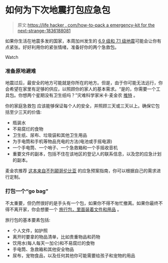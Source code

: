 # 如何为下次地震打包应急包

> 原文:[https://life hacker . com/how-to-pack a emergency-kit for the next-strange-1836188081](https://lifehacker.com/how-to-pack-an-emergency-kit-for-the-next-earthquake-1836188081)

如果你生活在地震多发的国家，本周加州发生的 [6.9 级和 7.1 级地震](https://earther.gizmodo.com/magnitude-7-1-earthquake-in-southern-california-is-seco-1836152140)可能会让你有点紧张。好好利用你的紧张情绪，准备好你的两个急救包。

Watch

### 准备原地避难

地震过后，最安全的地方可能就是你所在的地方。但是，由于你可能无法远行，你会希望在家里有足够的供应，以照顾你的家人的基本需求。“是的，你需要一个工具包。你想两个星期没有卫生纸吗？”灾难科学家米卡·麦金农 [推特](https://twitter.com/mikamckinnon/status/1148064904156286976) 。

你的家庭急救包 应该能够保证每个人的安全，并照顾三天或三天以上。确保它包括至少三天的价值:

*   瓶装水
*   不易腐烂的食物
*   卫生纸、尿布、垃圾袋和其他卫生用品
*   为手电筒和手机等物品充电的方法(电池或手摇电源)
*   一个手电筒、一个哨子、一个急救箱和一个手摇收音机
*   重要文件的副本，包括不住在该地区的登记人的联系信息，以及您的应急计划的副本。

麦金农推荐 [这本来自不列颠哥伦比亚](https://www2.gov.bc.ca/assets/gov/public-safety-and-emergency-services/emergency-preparedness-response-recovery/embc/preparedbc/preparedbc-guides/preparedbc_household_guide_2018.pdf) 的应急预案指南，你可以根据自己的需求进行定制。

### 打包一个“go bag”

不太重要，但仍然很好的是手头有一个包，如果你不得不匆忙撤离。如果你最终不得不离开家，你会想要一个 [旅行包，里面装着文件和用品](https://lifehacker.com/how-to-pack-an-evacuation-go-bag-1819669582) 。

旅行包的基本要素包括:

*   个人文件，如护照
*   离开时要拿的物品清单，比如贵重物品和药物
*   饮用水(每人每天一加仑)和不易腐烂的食物
*   手电筒、急救箱和其他安全物品
*   尿布，宠物食品，以及任何其他你可能需要给孩子和宠物的用品